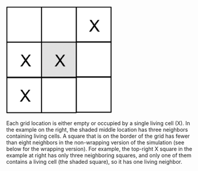  ![](step2-1.png)

Each grid location is either empty or occupied by a single living cell (X). In the example on the right, the shaded middle location has three neighbors containing living cells. A square that is on the border of the grid has fewer than eight neighbors in the non-wrapping version of the simulation (see below for the wrapping version). For example, the top-right X square in the example at right has only three neighboring squares, and only one of them contains a living cell (the shaded square), so it has one living neighbor.